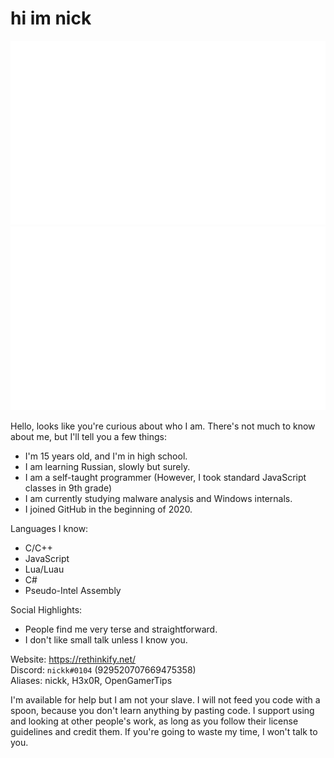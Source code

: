 # hi im nick
![](https://raw.githubusercontent.com/realnickk/github-stats/master/generated/overview.svg#gh-dark-mode-only)
![](https://raw.githubusercontent.com/realnickk/github-stats/master/generated/languages.svg#gh-dark-mode-only)

Hello, looks like you're curious about who I am. There's not much to know about me, but I'll tell you a few things:
- I'm 15 years old, and I'm in high school.    
- I am learning Russian, slowly but surely.    
- I am a self-taught programmer (However, I took standard JavaScript classes in 9th grade)     
- I am currently studying malware analysis and Windows internals.    
- I joined GitHub in the beginning of 2020.    

Languages I know:
- C/C++
- JavaScript
- Lua/Luau
- C#
- Pseudo-Intel Assembly

Social Highlights:
- People find me very terse and straightforward.    
- I don't like small talk unless I know you.     

Website: https://rethinkify.net/    
Discord: `nickk#0104` (929520707669475358)    
Aliases: nickk, H3x0R, OpenGamerTips

I'm available for help but I am not your slave. I will not feed you code with a spoon, because you don't learn anything by pasting code. I support using and looking at other people's work, as long as you follow their license guidelines and credit them. If you're going to waste my time, I won't talk to you.

<!--
**LegitH3x0R/LegitH3x0R** is a ✨ _special_ ✨ repository because its `README.md` (this file) appears on your GitHub profile.

Here are some ideas to get you started:

- 🔭 I’m currently working on ...
- 🌱 I’m currently learning ...
- 👯 I’m looking to collaborate on ...
- 🤔 I’m looking for help with ...
- 💬 Ask me about ...
- 📫 How to reach me: ...
- 😄 Pronouns: ...
- ⚡ Fun fact: ...
-->
